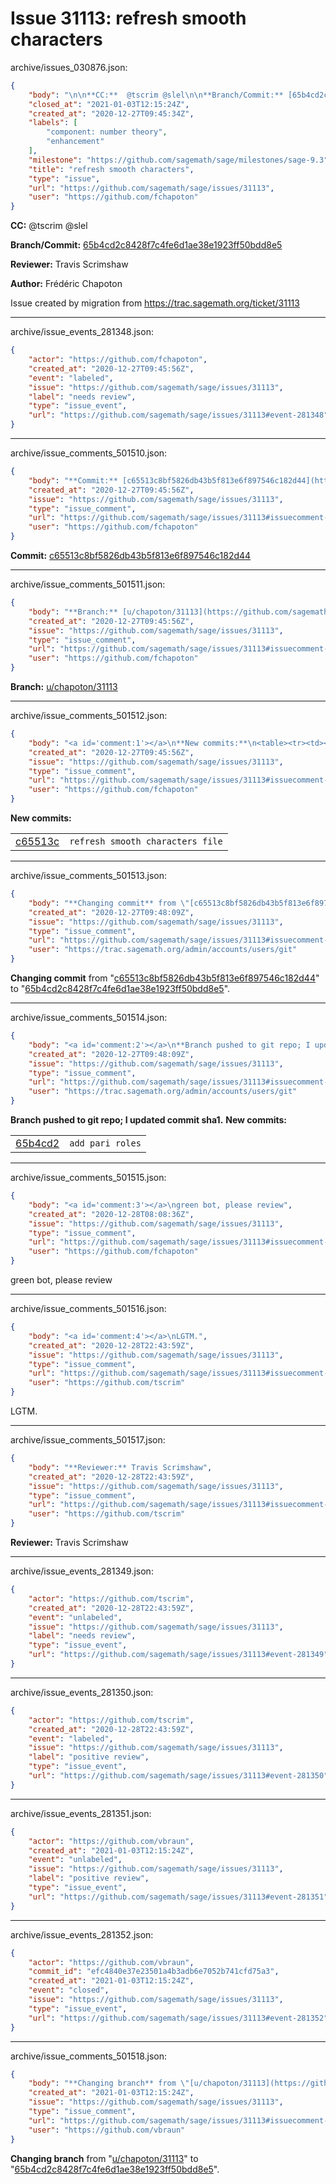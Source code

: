 # Issue 31113: refresh smooth characters

archive/issues_030876.json:
```json
{
    "body": "\n\n**CC:**  @tscrim @slel\n\n**Branch/Commit:** [65b4cd2c8428f7c4fe6d1ae38e1923ff50bdd8e5](https://github.com/sagemath/sagetrac-mirror/commit/65b4cd2c8428f7c4fe6d1ae38e1923ff50bdd8e5)\n\n**Reviewer:** Travis Scrimshaw\n\n**Author:** Fr\u00e9d\u00e9ric Chapoton\n\nIssue created by migration from https://trac.sagemath.org/ticket/31113\n\n",
    "closed_at": "2021-01-03T12:15:24Z",
    "created_at": "2020-12-27T09:45:34Z",
    "labels": [
        "component: number theory",
        "enhancement"
    ],
    "milestone": "https://github.com/sagemath/sage/milestones/sage-9.3",
    "title": "refresh smooth characters",
    "type": "issue",
    "url": "https://github.com/sagemath/sage/issues/31113",
    "user": "https://github.com/fchapoton"
}
```


**CC:**  @tscrim @slel

**Branch/Commit:** [65b4cd2c8428f7c4fe6d1ae38e1923ff50bdd8e5](https://github.com/sagemath/sagetrac-mirror/commit/65b4cd2c8428f7c4fe6d1ae38e1923ff50bdd8e5)

**Reviewer:** Travis Scrimshaw

**Author:** Frédéric Chapoton

Issue created by migration from https://trac.sagemath.org/ticket/31113





---

archive/issue_events_281348.json:
```json
{
    "actor": "https://github.com/fchapoton",
    "created_at": "2020-12-27T09:45:56Z",
    "event": "labeled",
    "issue": "https://github.com/sagemath/sage/issues/31113",
    "label": "needs review",
    "type": "issue_event",
    "url": "https://github.com/sagemath/sage/issues/31113#event-281348"
}
```



---

archive/issue_comments_501510.json:
```json
{
    "body": "**Commit:** [c65513c8bf5826db43b5f813e6f897546c182d44](https://github.com/sagemath/sagetrac-mirror/commit/c65513c8bf5826db43b5f813e6f897546c182d44)",
    "created_at": "2020-12-27T09:45:56Z",
    "issue": "https://github.com/sagemath/sage/issues/31113",
    "type": "issue_comment",
    "url": "https://github.com/sagemath/sage/issues/31113#issuecomment-501510",
    "user": "https://github.com/fchapoton"
}
```

**Commit:** [c65513c8bf5826db43b5f813e6f897546c182d44](https://github.com/sagemath/sagetrac-mirror/commit/c65513c8bf5826db43b5f813e6f897546c182d44)



---

archive/issue_comments_501511.json:
```json
{
    "body": "**Branch:** [u/chapoton/31113](https://github.com/sagemath/sagetrac-mirror/tree/u/chapoton/31113)",
    "created_at": "2020-12-27T09:45:56Z",
    "issue": "https://github.com/sagemath/sage/issues/31113",
    "type": "issue_comment",
    "url": "https://github.com/sagemath/sage/issues/31113#issuecomment-501511",
    "user": "https://github.com/fchapoton"
}
```

**Branch:** [u/chapoton/31113](https://github.com/sagemath/sagetrac-mirror/tree/u/chapoton/31113)



---

archive/issue_comments_501512.json:
```json
{
    "body": "<a id='comment:1'></a>\n**New commits:**\n<table><tr><td><a href=\"https://github.com/sagemath/sagetrac-mirror/commit/c65513c8bf5826db43b5f813e6f897546c182d44\">c65513c</a></td><td><code>refresh smooth characters file</code></td></tr></table>\n",
    "created_at": "2020-12-27T09:45:56Z",
    "issue": "https://github.com/sagemath/sage/issues/31113",
    "type": "issue_comment",
    "url": "https://github.com/sagemath/sage/issues/31113#issuecomment-501512",
    "user": "https://github.com/fchapoton"
}
```

<a id='comment:1'></a>
**New commits:**
<table><tr><td><a href="https://github.com/sagemath/sagetrac-mirror/commit/c65513c8bf5826db43b5f813e6f897546c182d44">c65513c</a></td><td><code>refresh smooth characters file</code></td></tr></table>




---

archive/issue_comments_501513.json:
```json
{
    "body": "**Changing commit** from \"[c65513c8bf5826db43b5f813e6f897546c182d44](https://github.com/sagemath/sagetrac-mirror/commit/c65513c8bf5826db43b5f813e6f897546c182d44)\" to \"[65b4cd2c8428f7c4fe6d1ae38e1923ff50bdd8e5](https://github.com/sagemath/sagetrac-mirror/commit/65b4cd2c8428f7c4fe6d1ae38e1923ff50bdd8e5)\".",
    "created_at": "2020-12-27T09:48:09Z",
    "issue": "https://github.com/sagemath/sage/issues/31113",
    "type": "issue_comment",
    "url": "https://github.com/sagemath/sage/issues/31113#issuecomment-501513",
    "user": "https://trac.sagemath.org/admin/accounts/users/git"
}
```

**Changing commit** from "[c65513c8bf5826db43b5f813e6f897546c182d44](https://github.com/sagemath/sagetrac-mirror/commit/c65513c8bf5826db43b5f813e6f897546c182d44)" to "[65b4cd2c8428f7c4fe6d1ae38e1923ff50bdd8e5](https://github.com/sagemath/sagetrac-mirror/commit/65b4cd2c8428f7c4fe6d1ae38e1923ff50bdd8e5)".



---

archive/issue_comments_501514.json:
```json
{
    "body": "<a id='comment:2'></a>\n**Branch pushed to git repo; I updated commit sha1.** **New commits:**\n<table><tr><td><a href=\"https://github.com/sagemath/sagetrac-mirror/commit/65b4cd2c8428f7c4fe6d1ae38e1923ff50bdd8e5\">65b4cd2</a></td><td><code>add pari roles</code></td></tr></table>\n",
    "created_at": "2020-12-27T09:48:09Z",
    "issue": "https://github.com/sagemath/sage/issues/31113",
    "type": "issue_comment",
    "url": "https://github.com/sagemath/sage/issues/31113#issuecomment-501514",
    "user": "https://trac.sagemath.org/admin/accounts/users/git"
}
```

<a id='comment:2'></a>
**Branch pushed to git repo; I updated commit sha1.** **New commits:**
<table><tr><td><a href="https://github.com/sagemath/sagetrac-mirror/commit/65b4cd2c8428f7c4fe6d1ae38e1923ff50bdd8e5">65b4cd2</a></td><td><code>add pari roles</code></td></tr></table>




---

archive/issue_comments_501515.json:
```json
{
    "body": "<a id='comment:3'></a>\ngreen bot, please review",
    "created_at": "2020-12-28T08:08:36Z",
    "issue": "https://github.com/sagemath/sage/issues/31113",
    "type": "issue_comment",
    "url": "https://github.com/sagemath/sage/issues/31113#issuecomment-501515",
    "user": "https://github.com/fchapoton"
}
```

<a id='comment:3'></a>
green bot, please review



---

archive/issue_comments_501516.json:
```json
{
    "body": "<a id='comment:4'></a>\nLGTM.",
    "created_at": "2020-12-28T22:43:59Z",
    "issue": "https://github.com/sagemath/sage/issues/31113",
    "type": "issue_comment",
    "url": "https://github.com/sagemath/sage/issues/31113#issuecomment-501516",
    "user": "https://github.com/tscrim"
}
```

<a id='comment:4'></a>
LGTM.



---

archive/issue_comments_501517.json:
```json
{
    "body": "**Reviewer:** Travis Scrimshaw",
    "created_at": "2020-12-28T22:43:59Z",
    "issue": "https://github.com/sagemath/sage/issues/31113",
    "type": "issue_comment",
    "url": "https://github.com/sagemath/sage/issues/31113#issuecomment-501517",
    "user": "https://github.com/tscrim"
}
```

**Reviewer:** Travis Scrimshaw



---

archive/issue_events_281349.json:
```json
{
    "actor": "https://github.com/tscrim",
    "created_at": "2020-12-28T22:43:59Z",
    "event": "unlabeled",
    "issue": "https://github.com/sagemath/sage/issues/31113",
    "label": "needs review",
    "type": "issue_event",
    "url": "https://github.com/sagemath/sage/issues/31113#event-281349"
}
```



---

archive/issue_events_281350.json:
```json
{
    "actor": "https://github.com/tscrim",
    "created_at": "2020-12-28T22:43:59Z",
    "event": "labeled",
    "issue": "https://github.com/sagemath/sage/issues/31113",
    "label": "positive review",
    "type": "issue_event",
    "url": "https://github.com/sagemath/sage/issues/31113#event-281350"
}
```



---

archive/issue_events_281351.json:
```json
{
    "actor": "https://github.com/vbraun",
    "created_at": "2021-01-03T12:15:24Z",
    "event": "unlabeled",
    "issue": "https://github.com/sagemath/sage/issues/31113",
    "label": "positive review",
    "type": "issue_event",
    "url": "https://github.com/sagemath/sage/issues/31113#event-281351"
}
```



---

archive/issue_events_281352.json:
```json
{
    "actor": "https://github.com/vbraun",
    "commit_id": "efc4840e37e23501a4b3adb6e7052b741cfd75a3",
    "created_at": "2021-01-03T12:15:24Z",
    "event": "closed",
    "issue": "https://github.com/sagemath/sage/issues/31113",
    "type": "issue_event",
    "url": "https://github.com/sagemath/sage/issues/31113#event-281352"
}
```



---

archive/issue_comments_501518.json:
```json
{
    "body": "**Changing branch** from \"[u/chapoton/31113](https://github.com/sagemath/sagetrac-mirror/tree/u/chapoton/31113)\" to \"[65b4cd2c8428f7c4fe6d1ae38e1923ff50bdd8e5](https://github.com/sagemath/sagetrac-mirror/commit/65b4cd2c8428f7c4fe6d1ae38e1923ff50bdd8e5)\".",
    "created_at": "2021-01-03T12:15:24Z",
    "issue": "https://github.com/sagemath/sage/issues/31113",
    "type": "issue_comment",
    "url": "https://github.com/sagemath/sage/issues/31113#issuecomment-501518",
    "user": "https://github.com/vbraun"
}
```

**Changing branch** from "[u/chapoton/31113](https://github.com/sagemath/sagetrac-mirror/tree/u/chapoton/31113)" to "[65b4cd2c8428f7c4fe6d1ae38e1923ff50bdd8e5](https://github.com/sagemath/sagetrac-mirror/commit/65b4cd2c8428f7c4fe6d1ae38e1923ff50bdd8e5)".
